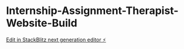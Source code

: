 # Internship-Assignment-Therapist-Website-Build

[Edit in StackBlitz next generation editor ⚡️](https://stackblitz.com/~/github.com/JaideepBalde/Internship-Assignment-Therapist-Website-Build)